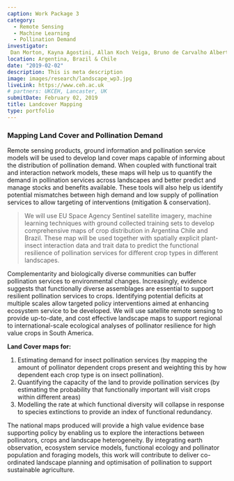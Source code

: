 ```yaml
---
caption: Work Package 3
category:
  - Remote Sensing
  - Machine Learning
  - Pollination Demand
investigator: 
 Dan Morton, Kayna Agostini, Allan Koch Veiga, Bruno de Carvalho Albertini, Andre Rodrigo Rech, Marina Wolowski Torres, Jose Augusto Salim, Francisco E. Fonturbel, Gaston Carvallo, Luis Flores, Jeff Ollerton
location: Argentina, Brazil & Chile
date: "2019-02-02"
description: This is meta description
image: images/research/landscape_wp3.jpg
liveLink: https://www.ceh.ac.uk
# partners: UKCEH, Lancaster, UK
submitDate: February 02, 2019
title: Landcover Mapping
type: portfolio
---
```

### Mapping Land Cover and Pollination Demand

Remote sensing products, ground information and pollination service models will be used to develop land cover maps capable of informing about the distribution of pollination demand. When coupled with functional trait and interaction network models, these maps will help us to quantify the demand in pollination services across landscapes and better predict and manage stocks and benefits available. These tools will also help us identify potential mismatches between high demand and low supply of pollination services to allow targeting of interventions (mitigation & conservation).

> We will use EU Space Agency Sentinel satellite imagery, machine learning techniques with ground collected training sets to develop comprehensive maps of crop distribution in Argentina Chile and Brazil. These map will be used together with spatially explicit plant-insect interaction data and trait data to predict the functional resilience of pollination services for different crop types in different landscapes.

Complementarity and biologically diverse communities can buffer pollination services to environmental changes. Increasingly, evidence suggests that functionally diverse assemblages are essential to support resilient pollination services to crops. Identifying potential deficits at multiple scales allow targeted policy interventions aimed at enhancing ecosystem service to be developed. We will use satellite remote sensing to provide up-to-date, and cost effective landscape maps to support regional to international-scale ecological analyses of pollinator resilience for high value crops in South America.

**Land Cover maps for:**

1. Estimating demand for insect pollination services (by mapping the amount of pollinator dependent crops present and weighting this by how dependent each crop type is on insect pollination).
2. Quantifying the capacity of the land to provide pollination services (by estimating the probability that functionally important will visit crops within different areas)
3. Modelling the rate at which functional diversity will collapse in response to species extinctions to provide an index of functional redundancy.

The national maps produced will provide a high value evidence base supporting policy by enabling us to explore the interactions between pollinators, crops and landscape heterogeneity. By integrating earth observation, ecosystem service models, functional ecology and pollinator population and foraging models, this work will contribute to deliver co-ordinated landscape planning and optimisation of pollination to support sustainable agriculture.